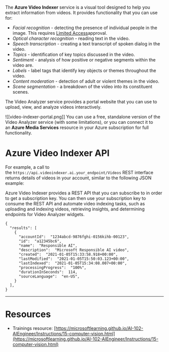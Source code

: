 The **Azure Video Indexer** service is a visual tool designed to help you extract information from videos. It provides functionality that you can use for:

-   *Facial recognition* - detecting the presence of individual people in the image. This requires [Limited Access](https://aka.ms/cog-services-limited-access)approval.
-   *Optical character recognition* - reading text in the video.
-   *Speech transcription* - creating a text transcript of spoken dialog in the video.
-   *Topics* - identification of key topics discussed in the video.
-   *Sentiment* - analysis of how positive or negative segments within the video are.
-   *Labels* - label tags that identify key objects or themes throughout the video.
-   *Content moderation* - detection of adult or violent themes in the video.
-   *Scene segmentation* - a breakdown of the video into its constituent scenes.

The Video Analyzer service provides a portal website that you can use to upload, view, and analyze videos interactively.

![[video-indexer-portal.png]] You can use a free, standalone version of the Video Analyzer service (with some limitations), or you can connect it to an **Azure Media Services** resource in your Azure subscription for full functionality.

# Azure Video Indexer API

For example, a call to the `https://api.videoindexer.ai.your_endpoint/Videos` REST interface returns details of videos in your account, similar to the following JSON example:

Azure Video Indexer provides a REST API that you can subscribe to in order to get a subscription key. You can then use your subscription key to consume the REST API and automate video indexing tasks, such as uploading and indexing videos, retrieving insights, and determining endpoints for Video Analyzer widgets.

```
{
  "results": [
    {
      "accountId":  "1234abcd-9876fghi-0156kihb-00123",
      "id":  "a12345bc6",
      "name":  "Responsible AI",
      "description":  "Microsoft Responsible AI video",
      "created":  "2021-01-05T15:33:58.918+00:00",
      "lastModified":  "2021-01-05T15:50:03.123+00:00",
      "lastIndexed":  "2021-01-05T15:34:08.007+00:00",
      "processingProgress":  "100%",
      "durationInSeconds":  114,
      "sourceLanguage":  "en-US",
    }
  ],
}
```

---

# Resources

-   Trainings resource: [https://microsoftlearning.github.io/AI-102-AIEngineer/Instructions/15-computer-vision.html](https://microsoftlearning.github.io/AI-102-AIEngineer/Instructions/15-computer-vision.html)
